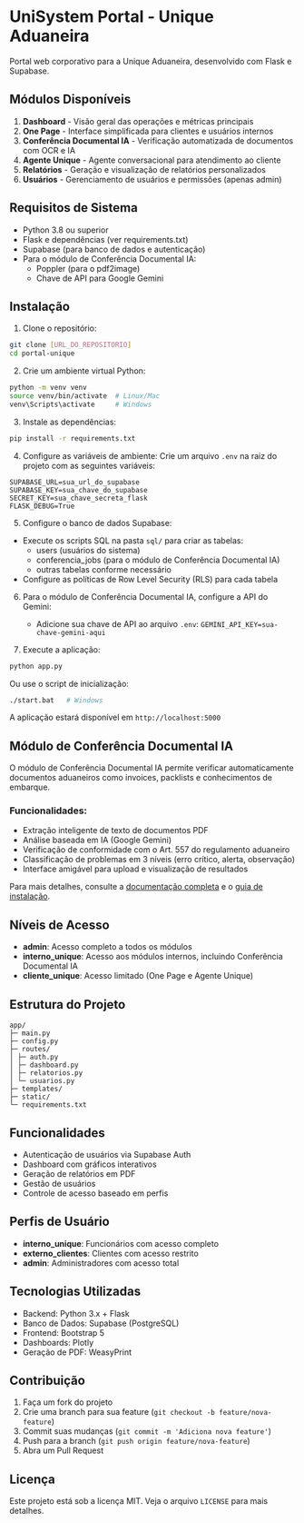 # UniSystem Portal - Unique Aduaneira

Portal web corporativo para a Unique Aduaneira, desenvolvido com Flask e Supabase.

## Módulos Disponíveis

1. **Dashboard** - Visão geral das operações e métricas principais
2. **One Page** - Interface simplificada para clientes e usuários internos
3. **Conferência Documental IA** - Verificação automatizada de documentos com OCR e IA
4. **Agente Unique** - Agente conversacional para atendimento ao cliente
5. **Relatórios** - Geração e visualização de relatórios personalizados
6. **Usuários** - Gerenciamento de usuários e permissões (apenas admin)

## Requisitos de Sistema

- Python 3.8 ou superior
- Flask e dependências (ver requirements.txt)
- Supabase (para banco de dados e autenticação)
- Para o módulo de Conferência Documental IA:
  - Poppler (para o pdf2image)
  - Chave de API para Google Gemini

## Instalação

1. Clone o repositório:
```bash
git clone [URL_DO_REPOSITORIO]
cd portal-unique
```

2. Crie um ambiente virtual Python:
```bash
python -m venv venv
source venv/bin/activate  # Linux/Mac
venv\Scripts\activate     # Windows
```

3. Instale as dependências:
```bash
pip install -r requirements.txt
```

4. Configure as variáveis de ambiente:
Crie um arquivo `.env` na raiz do projeto com as seguintes variáveis:
```
SUPABASE_URL=sua_url_do_supabase
SUPABASE_KEY=sua_chave_do_supabase
SECRET_KEY=sua_chave_secreta_flask
FLASK_DEBUG=True
```

5. Configure o banco de dados Supabase:
- Execute os scripts SQL na pasta `sql/` para criar as tabelas:
  - users (usuários do sistema)
  - conferencia_jobs (para o módulo de Conferência Documental IA)
  - outras tabelas conforme necessário
- Configure as políticas de Row Level Security (RLS) para cada tabela

6. Para o módulo de Conferência Documental IA, configure a API do Gemini:
   - Adicione sua chave de API ao arquivo `.env`: `GEMINI_API_KEY=sua-chave-gemini-aqui`

7. Execute a aplicação:
```bash
python app.py
```

Ou use o script de inicialização:
```bash
./start.bat   # Windows
```

A aplicação estará disponível em `http://localhost:5000`

## Módulo de Conferência Documental IA

O módulo de Conferência Documental IA permite verificar automaticamente documentos aduaneiros como invoices, packlists e conhecimentos de embarque.

### Funcionalidades:

- Extração inteligente de texto de documentos PDF
- Análise baseada em IA (Google Gemini)
- Verificação de conformidade com o Art. 557 do regulamento aduaneiro
- Classificação de problemas em 3 níveis (erro crítico, alerta, observação)
- Interface amigável para upload e visualização de resultados

Para mais detalhes, consulte a [documentação completa](docs/conferencia_documental.md) e o [guia de instalação](docs/conferencia_instalacao.md).

## Níveis de Acesso

- **admin**: Acesso completo a todos os módulos
- **interno_unique**: Acesso aos módulos internos, incluindo Conferência Documental IA
- **cliente_unique**: Acesso limitado (One Page e Agente Unique)

## Estrutura do Projeto

```
app/
├─ main.py
├─ config.py
├─ routes/
│ ├─ auth.py
│ ├─ dashboard.py
│ ├─ relatorios.py
│ └─ usuarios.py
├─ templates/
├─ static/
└─ requirements.txt
```

## Funcionalidades

- Autenticação de usuários via Supabase Auth
- Dashboard com gráficos interativos
- Geração de relatórios em PDF
- Gestão de usuários
- Controle de acesso baseado em perfis

## Perfis de Usuário

- **interno_unique**: Funcionários com acesso completo
- **externo_clientes**: Clientes com acesso restrito
- **admin**: Administradores com acesso total

## Tecnologias Utilizadas

- Backend: Python 3.x + Flask
- Banco de Dados: Supabase (PostgreSQL)
- Frontend: Bootstrap 5
- Dashboards: Plotly
- Geração de PDF: WeasyPrint

## Contribuição

1. Faça um fork do projeto
2. Crie uma branch para sua feature (`git checkout -b feature/nova-feature`)
3. Commit suas mudanças (`git commit -m 'Adiciona nova feature'`)
4. Push para a branch (`git push origin feature/nova-feature`)
5. Abra um Pull Request

## Licença

Este projeto está sob a licença MIT. Veja o arquivo `LICENSE` para mais detalhes. 